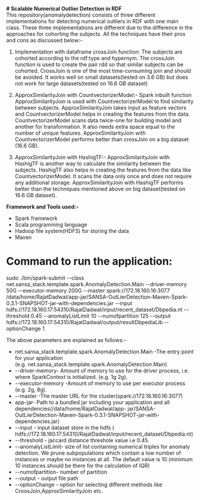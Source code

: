 **# Scalable Numerical Outlier Detection in RDF**  
This repository(anomalydetection) consists of three different implementations for detecting numerical outliers in RDF with 
one main class. These three implementations are different due to the difference in the approaches for cohorting the subjects. 
All the techniques have their pros and cons as discussed below:-  

1. Implementation with dataframe crossJoin function:
   The subjects are cohorted according to the rdf:type and hypernym. The crossJoin function is used to create 
   the pair rdd so that similar subjects can be cohorted. CrossJoin is one of the most time-consuming join and 
   should be avoided. It works well on small datasets(tested on 3.6 GB) but does not work for large datasets(tested on 
   16.6 GB dataset)
   
2. ApproxSimilarityJoin with CountvectorizerModel:-
   Spark inbuilt function ApproxSimilarityJoin is used with CountvectorizerModel to find similarity between 
   subjects. ApproxSimilarityJoin takes input as feature vectors and CountvectorizerModel helps in creating the features from 
   the data. CountvectorizerModel scans data twice-one for building model and another for transformation. It also needs extra 
   space equal to the number of unique features. ApproxSimilarityJoin with CountvectorizerModel performs better than 
   crossJoin on a big dataset (16.6 GB).
   
3. ApproxSimilarityJoin with HashigTF:-
   ApproxSimilarityJoin with HashigTF is another way to calculate the similarity between the subjects. HashigTF also 
   helps in creating the features from the data like CountvectorizerModel. It scans the data only once and does not require 
   any additional storage. ApproxSimilarityJoin with HashigTF performs better than the techniques mentioned above on big 
   dataset(tested on 16.6 GB dataset).  
  
 **Framework and Tools used:-**
   * Spark framework
   * Scala programming language
   * Hadoop file system(HDFS) for storing the data
   * Maven
  
  # **Command to run the application**:  

sudo ./bin/spark-submit --class net.sansa_stack.template.spark.AnomalyDetection.Main --driver-memory 50G --executor-memory 200G --master spark://172.18.160.16:3077 /data/home/RajatDadwal/app-jar/SANSA-OutLierDetection-Maven-Spark-0.3.1-SNAPSHOT-jar-with-dependencies.jar --input hdfs://172.18.160.17:54310/RajatDadwal/input/recent_dataset/Dbpedia.nt --threshold 0.45 --anomalyListLimit 10 --numofpartition 125 --output hdfs://172.18.160.17:54310/RajatDadwal/output/resultDbpediaLib --optionChange 1
 
 The above parameters are explained as follows:-
 *  net.sansa_stack.template.spark.AnomalyDetection.Main -The entry point for your application  
    (e.g. net.sansa_stack.template.spark.AnomalyDetection.Main)
 * --driver-memory- Amount of memory to use for the driver process, i.e. where SparkContext is initialized. (e.g. 
    1g 2g). 
 * --executor-memory -Amount of memory to use per executor process (e.g. 2g, 8g).
 *  --master  -The master URL for the cluster(spark://172.18.160.16:3077) 
 *  app-jar- Path to a bundled jar including your application and all dependencies(/data/home/RajatDadwal/app-
    jar/SANSA-OutLierDetection-Maven-Spark-0.3.1-SNAPSHOT-jar-with-dependencies.jar)
 * --input - input dataset store in the hdfs ( 
       hdfs://172.18.160.17:54310/RajatDadwal/input/recent_dataset/Dbpedia.nt)
 *  --threshold - jaccard distance threshole value i.e 0.45. 
 *  --anomalyListLimit- size of list containing numerical triples for anomaly detection. We prune subpopulations which contain a low 
                        number of instances or maybe no instances at all. The default value is 10.(minimum 10 instances should be there 
                        for the calculation of IQR)
 *  --numofpartition- number of partition 
 * --output - output file path
 * --optionChange - option for selecting different methods like CroosJoin,ApproxSimilarityJoin etc.
 
 
 
  
